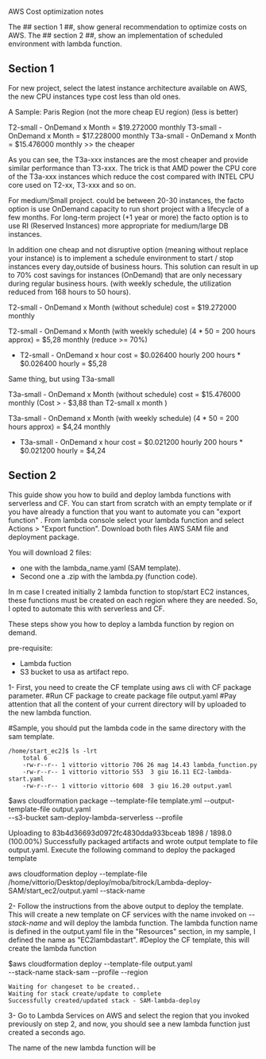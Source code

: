 
AWS Cost optimization notes

The ## section 1 ##, show general recommendation to optimize costs on AWS.
The ## section 2 ##, show an implementation of scheduled environment with lambda function.

## Section 1 ##
For new project, select the latest instance architecture available on AWS, the new CPU instances type cost less than old ones.

A Sample: Paris Region (not the more cheap EU region)  (less is better)

T2-small - OnDemand x Month = $19.272000 monthly
T3-small - OnDemand x Month = $17.228000 monthly
T3a-small - OnDemand x Month = $15.476000 monthly >> the cheaper

As you can see, the T3a-xxx instances are the most cheaper and provide similar performance than T3-xxx.
The trick is that AMD power the CPU core of the T3a-xxx instances which reduce the cost compared with INTEL CPU core used on T2-xx, T3-xxx and so on.


For medium/Small project. could be between 20-30 instances, the facto option is use OnDemand capacity to run short project with a lifecycle of a few months.
For long-term project (+1 year or more) the facto option is to use RI (Reserved Instances) more appropriate for medium/large DB instances.

In addition one cheap and not disruptive option (meaning without replace your instance) is to implement a schedule environment to start / stop instances every day,outside of business hours.
This solution can result in up to 70% cost savings for  instances (OnDemand) that are only necessary during regular business hours. 
(with weekly schedule, the utilization reduced from 168 hours to 50 hours).

T2-small - OnDemand x Month (without schedule) cost = $19.272000 monthly

T2-small - OnDemand x Month (with weekly schedule) (4 * 50 = 200 hours approx) = $5,28 monthly (reduce >= 70%)

   - T2-small - OnDemand x hour cost = $0.026400 hourly
              200 hours * $0.026400 hourly = $5,28

Same thing, but using T3a-small

T3a-small - OnDemand x Month (without schedule) cost =  $15.476000 monthly  (Cost > - $3,88 than T2-small x month )

T3a-small - OnDemand x Month (with weekly schedule) (4 * 50 = 200 hours approx) = $4,24 monthly

   - T3a-small - OnDemand x hour cost = $0.021200 hourly
              200 hours * $0.021200 hourly =  $4,24


## Section 2 ##

This guide show you how to build and deploy lambda functions with serverless and CF.
You can start from scratch with an empty template or if you have already a function that you want to automate you can "export function" .
From lambda console select your lambda function and select Actions > "Export function". 
Download both files AWS SAM file and deployment package.

You will download 2 files:
- one with the lambda_name.yaml (SAM template).
- Second one a .zip with the lambda.py (function code).

In m case I created initially 2 lambda function to stop/start  EC2 instances, these functions must be created on each region where they are needed.
So, I opted to automate this with serverless and CF.

These steps show you how to deploy a lambda function by region on demand.

pre-requisite:
- Lambda fuction
- S3 bucket to usa as artifact repo.

1- First, you need to create the CF template using aws cli with CF package parameter.
   #Run CF package to create package file output.yaml
   #Pay attention that all the content of your current directory will by uploaded to the new lambda function.

   #Sample, you should put the lambda code in the same directory with the sam template.

    /home/start_ec2]$ ls -lrt
        total 6
        -rw-r--r-- 1 vittorio vittorio 706 26 mag 14.43 lambda_function.py
        -rw-r--r-- 1 vittorio vittorio 553  3 giu 16.11 EC2-lambda-start.yaml
        -rw-r--r-- 1 vittorio vittorio 608  3 giu 16.20 output.yaml

   $aws cloudformation package --template-file template.yml --output-template-file output.yaml \
   --s3-bucket sam-deploy-lambda-serverless --profile <your-aws-profile>

Uploading to 83b4d36693d0972fc4830dda933bceab  1898 / 1898.0  (100.00%)
Successfully packaged artifacts and wrote output template to file output.yaml.
Execute the following command to deploy the packaged template

aws cloudformation deploy --template-file /home/vittorio/Desktop/deploy/moba/bitrock/Lambda-deploy-SAM/start_ec2/output.yaml --stack-name <YOUR STACK NAME>

2- Follow the instructions from the above output to deploy the template.
   This will create a new template on CF services with the name invoked on *--stack-name* and will deploy the lambda function.
   The lambda function name is defined in the output.yaml file in the "Resources" section, in my sample, I defined the name as "EC2lambdastart". 
   #Deploy the CF template, this will create the lambda function

   $aws cloudformation deploy --template-file output.yaml \
    --stack-name stack-sam --profile <your-aws-profile> --region <wanted-region>

    Waiting for changeset to be created..
    Waiting for stack create/update to complete
    Successfully created/updated stack - SAM-lambda-deploy

3- Go to Lambda Services on AWS and select the region that you invoked previously on step 2, and now, 
   you should see a new lambda function just created a seconds ago.

The name of the new lambda function will be <stack-name-function-name-template-slackID>

